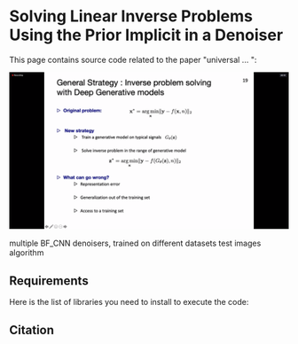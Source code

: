 # Solving Linear Inverse Problems Using the Prior Implicit in a Denoiser

This page contains source code related to the paper "universal ... ": 

![alt text](test.png?raw=true)

multiple BF_CNN denoisers, trained on different datasets
test images 
algorithm 

## Requirements 
Here is the list of libraries you need to install to execute the code:


## Citation

